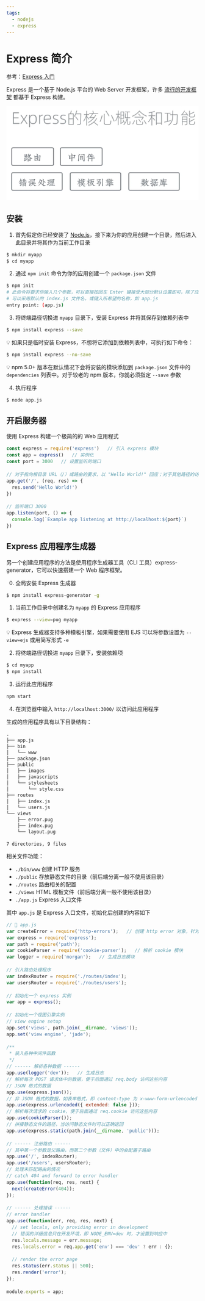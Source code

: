 ```yaml
---
tags:
  - nodejs
  - express
---
```


# Express 简介
参考：[Express 入门](http://expressjs.com/zh-cn/starter/installing.html)

Express 是一个基于 Node.js 平台的 Web Server 开发框架，许多 [流行的开发框架](https://www.expressjs.com.cn/resources/frameworks.html) 都基于 Express 构建。

![Express](./_v_images/20201001155442817_6568.png)

## 安装
1. 首先假定你已经安装了 [Node.js](https://nodejs.org/)，接下来为你的应用创建一个目录，然后进入此目录并将其作为当前工作目录

```bash
$ mkdir myapp
$ cd myapp
```

2. 通过 `npm init` 命令为你的应用创建一个 `package.json` 文件

```bash
$ npm init
# 此命令将要求你输入几个参数，可以直接按回车 Enter 键接受大部分默认设置即可，除了应用的入口文件，应该明确设置
# 可以采用默认的 index.js 文件名，或键入所希望的名称，如 app.js
entry point: (app.js)
```

3.  将终端路径切换进 `myapp` 目录下，安装 Express 并将其保存到依赖列表中

```bash
$ npm install express --save
```

:bulb: 如果只是临时安装 Express，不想将它添加到依赖列表中，可执行如下命令：

```bash
$ npm install express --no-save
```

:bulb: npm 5.0+ 版本在默认情况下会将安装的模块添加到 `package.json` 文件中的 `dependencies` 列表中。对于较老的 npm 版本，你就必须指定 `--save` 参数

4. 执行程序

```bash
$ node app.js
```

## 开启服务器
使用 Express 构建一个极简的的 Web 应用程式

```js
const express = require('express')   // 引入 express 模块
const app = express()   // 实例化
const port = 3000   // 设置监听的端口

// 对于指向根目录 URL（/）或路由的要求，以 "Hello World!" 回应；对于其他路径的访问就（默认）回应 404 找不到
app.get('/', (req, res) => {
  res.send('Hello World!')
})

// 监听端口 3000
app.listen(port, () => {
  console.log(`Example app listening at http://localhost:${port}`)
})
```

## Express 应用程序生成器
另一个创建应用程序的方法是使用程序生成器工具（CLI 工具）express-generator，它可以快速搭建一个 Web 程序框架。

0. 全局安装 Express 生成器

```bash
$ npm install express-generator -g
```

1. 当前工作目录中创建名为 `myapp` 的 Express 应用程序

```bash
$ express --view=pug myapp
```

:bulb: Express 生成器支持多种模板引擎，如果需要使用 EJS 可以将参数设置为 `--view=ejs` 或用简写形式 `-e`

2. 将终端路径切换进 `myapp` 目录下，安装依赖项

```bash
$ cd myapp
$ npm install
```

3. 运行此应用程序

```bash
npm start
```

4. 在浏览器中输入 `http://localhost:3000/` 以访问此应用程序

生成的应用程序具有以下目录结构：

```
.
├── app.js
├── bin
│   └── www
├── package.json
├── public
│   ├── images
│   ├── javascripts
│   └── stylesheets
│       └── style.css
├── routes
│   ├── index.js
│   └── users.js
└── views
    ├── error.pug
    ├── index.pug
    └── layout.pug

7 directories, 9 files
```

相关文件功能：
* `./bin/www` 创建 HTTP 服务
* `./public` 存放静态文件的目录（前后端分离一般不使用该目录）
* `./routes` 路由相关的配置
* `./views` HTML 模板文件（前后端分离一般不使用该目录）
* `./app.js` Express 入口文件

其中 `app.js` 是 Express 入口文件，初始化后创建的内容如下

```js
// 📁 app.js
var createError = require('http-errors');   // 创建 http error 对象，针对 404 状态
var express = require('express');
var path = require('path');
var cookieParser = require('cookie-parser');   // 解析 cookie 模块
var logger = require('morgan');   // 生成日志模块

// 引入路由处理程序
var indexRouter = require('./routes/index');
var usersRouter = require('./routes/users');

// 初始化一个 express 实例
var app = express();

// 初始化一个视图引擎实例
// view engine setup
app.set('views', path.join(__dirname, 'views'));
app.set('view engine', 'jade');

/**
 * 装入各种中间件函数
 */
// ------ 解析各种数据 ------
app.use(logger('dev'));   // 生成日志
// 解析每次 POST 请求体中的数据，便于后面通过 req.body 访问这些内容
// JSON 格式的数据
app.use(express.json());
// 非 JSON 格式的数据，如表单格式，即 content-type 为 x-www-form-urlencoded 格式
app.use(express.urlencoded({ extended: false }));
// 解析每次请求的 cookie，便于后面通过 req.cookie 访问这些内容
app.use(cookieParser());
// 拼接静态文件的路径，当访问静态文件时可以正确返回
app.use(express.static(path.join(__dirname, 'public')));

// ------ 注册路由 ------
// 其中第一个参数是父路由，而第二个参数（文件）中的会配置子路由
app.use('/', indexRouter);
app.use('/users', usersRouter);
// 处理未匹配路由的情况
// catch 404 and forward to error handler
app.use(function(req, res, next) {
  next(createError(404));
});

// ------ 处理错误 ------
// error handler
app.use(function(err, req, res, next) {
  // set locals, only providing error in development
  // 错误的详细信息只在开发环境，即 NODE_ENV=dev 时，才设置到响应中
  res.locals.message = err.message;
  res.locals.error = req.app.get('env') === 'dev' ? err : {};

  // render the error page
  res.status(err.status || 500);
  res.render('error');
});

module.exports = app;
```